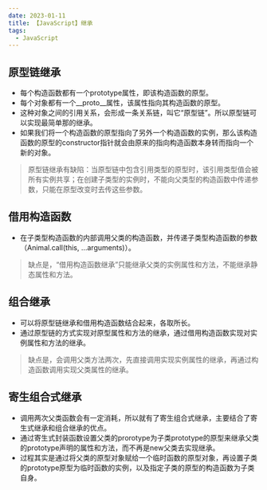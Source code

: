 ```yaml
---
date: 2023-01-11
title: 【JavaScript】继承
tags: 
  - JavaScript
---
```


## **原型链继承**

- 每个构造函数都有一个prototype属性，即该构造函数的原型。
- 每个对象都有一个__proto__属性，该属性指向其构造函数的原型。
- 这种对象之间的引用关系，会形成一条关系链，叫它“原型链”。所以原型链可以实现最简单那的继承。
- 如果我们将一个构造函数的原型指向了另外一个构造函数的实例，那么该构造函数的原型的constructor指针就会由原来的指向构造函数本身转而指向一个新的对象。


> 原型链继承有缺陷：当原型链中包含引用类型的原型时，该引用类型值会被所有实例共享；在创建子类型的实例时，不能向父类型的构造函数中传递参数，只能在原型改变时去传这些参数。



## **借用构造函数**

- 在子类型构造函数的内部调用父类的构造函数，并传递子类型构造函数的参数（Animal.call(this, …arguments)）。


> 缺点是，“借用构造函数继承”只能继承父类的实例属性和方法，不能继承静态属性和方法。



## **组合继承**

- 可以将原型链继承和借用构造函数结合起来，各取所长。
- 通过原型链的方式实现对原型属性和方法的继承，通过借用构造函数实现对实例属性和方法的继承。


> 缺点是，会调用父类方法两次，先直接调用实现实例属性的继承，再通过构造函数调用实现父类属性的继承。



## **寄生组合式继承**

- 调用两次父类函数会有一定消耗，所以就有了寄生组合式继承，主要结合了寄生式继承和组合继承的优点。
- 通过寄生式封装函数设置父类的prorotype为子类prototype的原型来继承父类的prototype声明的属性和方法，而不再是new父类去实现继承。
- 过程其实是通过将父类的原型对象赋给一个临时函数的原型对象，再设置子类的prototype原型为临时函数的实例，以及指定子类的原型的构造函数为子类自身。